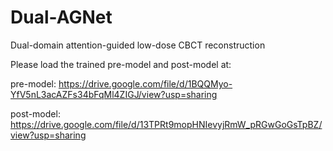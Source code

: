 # Dual-AGNet
Dual-domain attention-guided low-dose CBCT reconstruction

Please load the trained pre-model and post-model at:

pre-model:  https://drive.google.com/file/d/1BQQMyo-YfV5nL3acAZFs34bFqMl4ZIGJ/view?usp=sharing

post-model: https://drive.google.com/file/d/13TPRt9mopHNIevyjRmW_pRGwGoGsTpBZ/view?usp=sharing
